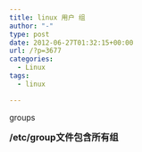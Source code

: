 ```yaml
---
title: linux 用户 组
author: "-"
type: post
date: 2012-06-27T01:32:15+00:00
url: /?p=3677
categories:
  - Linux
tags:
  - linux

---
```

groups

**<span style="font-size: medium;">/etc/group文件包含所有组**